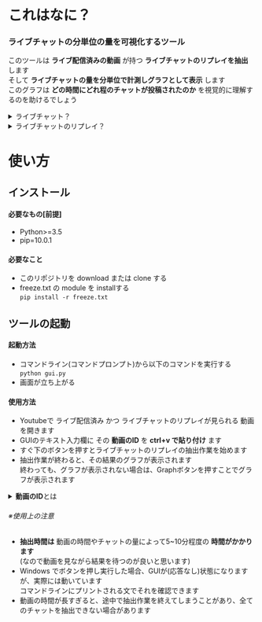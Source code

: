 # これはなに？  
### ライブチャットの分単位の量を可視化するツール  
このツールは __ライブ配信済みの動画__ が持つ __ライブチャットのリプレイを抽出__ します  
そして __ライブチャットの量を分単位で計測しグラフとして表示__ します  
このグラフは __どの時間にどれ程のチャットが投稿されたのか__ を視覚的に理解するのを助けるでしょう  

<details><summary>ライブチャット？</summary>
Youtubeのライブ配信中に視聴者がリアルタイムで投稿・閲覧できるチャットのこと<br>
</details>  
<details><summary>ライブチャットのリプレイ？</summary>
過去のライブ配信のライブチャットを再現するもの<br>
ただし、投稿はできない、閲覧はできる
</details>

# 使い方
## インストール
#### 必要なもの[前提]
* Python>=3.5
* pip=10.0.1

#### 必要なこと
* このリポジトリを download または clone する  
* freeze.txt の module を installする  
`pip install -r freeze.txt`  

## ツールの起動
#### 起動方法
* コマンドライン(コマンドプロンプト)から以下のコマンドを実行する  
`python gui.py`  
* 画面が立ち上がる  

#### 使用方法
* Youtubeで ライブ配信済み かつ ライブチャットのリプレイが見られる 動画 を開きます  
* GUIのテキスト入力欄に その __動画のID__ を __ctrl+v で貼り付け__ ます  
* すぐ下のボタンを押すとライブチャットのリプレイの抽出作業を始めます  
* 抽出作業が終わると、その結果のグラフが表示されます  
終わっても、グラフが表示されない場合は、Graphボタンを押すことでグラフが表示されます  

<details><summary><strong>動画のID</strong>とは</summary>
例えば、ブラウザのURL欄に v=<strong>aB3defghi_k</strong> のような部分があります<br>
それが、<strong>動画のID</strong> であり、v=<strong>動画のID</strong> となっています<br>
即ち、この場合の <strong>動画のID</strong> は <strong>aB3defghi_k</strong> に当たります
</details>

###### ※使用上の注意  
* __抽出時間は__ 動画の時間やチャットの量によって5~10分程度の __時間がかかります__  
(なので動画を見ながら結果を待つのが良いと思います)  
* Windows でボタンを押し実行した場合、GUIが(応答なし)状態になりますが、実際には動いています  
コマンドラインにプリントされる文でそれを確認できます  
* 動画の時間が長すぎると、途中で抽出作業を終えてしまうことがあり、全てのチャットを抽出できない場合があります  

